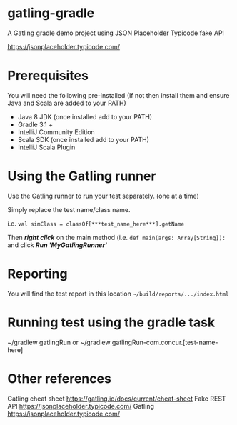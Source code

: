 # gatling-gradle
A Gatling gradle demo project using JSON Placeholder Typicode fake API

https://jsonplaceholder.typicode.com/

# Prerequisites
You will need the following pre-installed (If not then install them and ensure Java and Scala are added to your PATH) 
* Java 8 JDK (once installed add to your PATH)
* Gradle 3.1 + 
* IntelliJ Community Edition
* Scala SDK (once installed add to your PATH)
* IntelliJ Scala Plugin

# Using the Gatling runner
Use the Gatling runner to run your test separately. (one at a time) 

Simply replace the test name/class name.

i.e. ```val simClass = classOf[***test_name_here***].getName```

Then ***right click*** on the main method (i.e. ```def main(args: Array[String]):``` and click ***Run 'MyGatlingRunner'***

# Reporting
You will find the test report in this location ```~/build/reports/.../index.html ```

# Running test using the gradle task
~/gradlew gatlingRun
or
~/gradlew gatlingRun-com.concur.[test-name-here]

# Other references
Gatling cheat sheet https://gatling.io/docs/current/cheat-sheet
Fake REST API https://jsonplaceholder.typicode.com/
Gatling https://jsonplaceholder.typicode.com/
